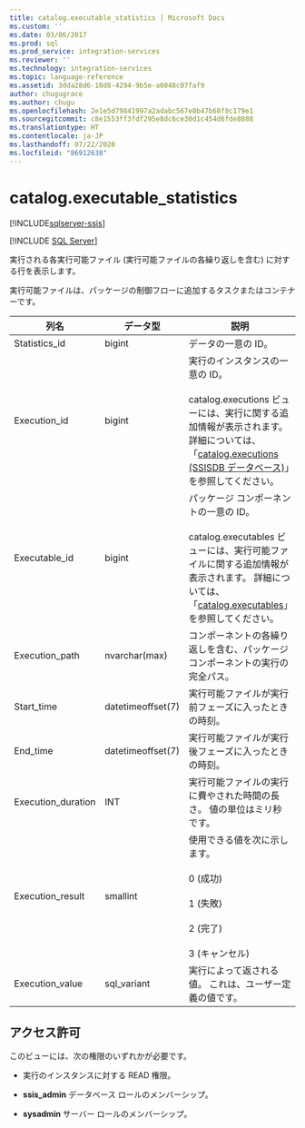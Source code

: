 ```yaml
---
title: catalog.executable_statistics | Microsoft Docs
ms.custom: ''
ms.date: 03/06/2017
ms.prod: sql
ms.prod_service: integration-services
ms.reviewer: ''
ms.technology: integration-services
ms.topic: language-reference
ms.assetid: 3dda28d6-10d8-4294-9b5e-a6048c07faf9
author: chugugrace
ms.author: chugu
ms.openlocfilehash: 2e1e5d79841997a2adabc567e8b47b68f8c179e1
ms.sourcegitcommit: c8e1553ff3fdf295e8dc6ce30d1c454d6fde8088
ms.translationtype: HT
ms.contentlocale: ja-JP
ms.lasthandoff: 07/22/2020
ms.locfileid: "86912638"
---
```

# <a name="catalogexecutable_statistics"></a>catalog.executable_statistics 

[!INCLUDE[sqlserver-ssis](../../includes/applies-to-version/sqlserver-ssis.md)]


[!INCLUDE [SQL Server](../../includes/applies-to-version/sqlserver.md)]

  実行される各実行可能ファイル (実行可能ファイルの各繰り返しを含む) に対する行を表示します。  
  
 実行可能ファイルは、パッケージの制御フローに追加するタスクまたはコンテナーです。  
  
|列名|データ型|説明|  
|-----------------|---------------|-----------------|  
|Statistics_id|bigint|データの一意の ID。|  
|Execution_id|bigint|実行のインスタンスの一意の ID。<br /><br /> catalog.executions ビューには、実行に関する追加情報が表示されます。 詳細については、「[catalog.executions &#40;SSISDB データベース&#41;](../../integration-services/system-views/catalog-executions-ssisdb-database.md)」を参照してください。|  
|Executable_id|bigint|パッケージ コンポーネントの一意の ID。<br /><br /> catalog.executables ビューには、実行可能ファイルに関する追加情報が表示されます。 詳細については、「[catalog.executables](../../integration-services/system-views/catalog-executables.md)」を参照してください。|  
|Execution_path|nvarchar(max)|コンポーネントの各繰り返しを含む、パッケージ コンポーネントの実行の完全パス。|  
|Start_time|datetimeoffset(7)|実行可能ファイルが実行前フェーズに入ったときの時刻。|  
|End_time|datetimeoffset(7)|実行可能ファイルが実行後フェーズに入ったときの時刻。|  
|Execution_duration|INT|実行可能ファイルの実行に費やされた時間の長さ。 値の単位はミリ秒です。|  
|Execution_result|smallint|使用できる値を次に示します。<br /><br /> 0 (成功)<br /><br /> 1 (失敗)<br /><br /> 2 (完了)<br /><br /> 3 (キャンセル)|  
|Execution_value|sql_variant|実行によって返される値。 これは、ユーザー定義の値です。|  
  
## <a name="permissions"></a>アクセス許可  
 このビューには、次の権限のいずれかが必要です。  
  
-   実行のインスタンスに対する READ 権限。  
  
-   **ssis_admin** データベース ロールのメンバーシップ。  
  
-   **sysadmin** サーバー ロールのメンバーシップ。  
  
  
